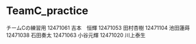 # TeamC_practice
チームCの練習用
12471061 吉本　恒輝
12471053 田村杏樹
12471104 池田蓮蒔
12471038 石田奏太
12471063 小谷元輝
12471020 川上泰生